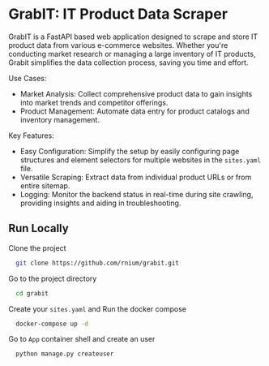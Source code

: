 
# GrabIT: IT Product Data Scraper

GrabIT is a FastAPI based web application designed to scrape and store IT product data from various e-commerce websites. Whether you're conducting market research or managing a large inventory of IT products, Grabit simplifies the data collection process, saving you time and effort.

Use Cases:
- Market Analysis: Collect comprehensive product data to gain insights into market trends and competitor offerings.
- Product Management: Automate data entry for product catalogs and inventory management.


Key Features:
- Easy Configuration: Simplify the setup by easily configuring page structures and element selectors for multiple websites in the `sites.yaml` file.
- Versatile Scraping: Extract data from individual product URLs or from entire sitemap.
- Logging: Monitor the backend status in real-time during site crawling, providing insights and aiding in troubleshooting.
## Run Locally

Clone the project

```bash
  git clone https://github.com/rnium/grabit.git
```

Go to the project directory

```bash
  cd grabit
```

Create your `sites.yaml` and Run the docker compose

```bash
  docker-compose up -d
```

Go to `App` container shell and create an user

```bash
  python manage.py createuser
```


